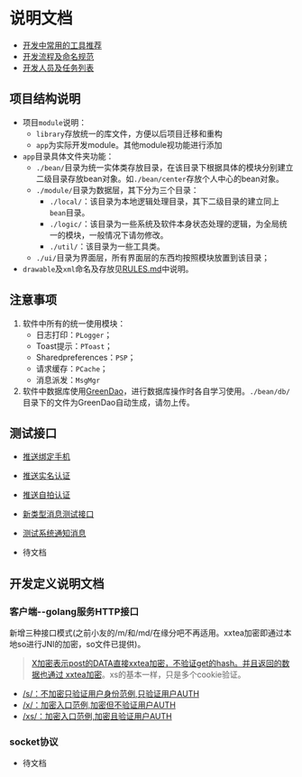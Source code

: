 # 说明文档

- [开发中常用的工具推荐](./RECOMMEND.md)
- [开发流程及命名规范](./RULES.md)
- [开发人员及任务列表](./RE_DEV.md)

## 项目结构说明
- 项目`module`说明：
    - `library`存放统一的库文件，方便以后项目迁移和重构
    - `app`为实际开发module。其他module视功能进行添加
- `app`目录具体文件夹功能：
    - `./bean/`目录为统一实体类存放目录，在该目录下根据具体的模块分别建立二级目录存放bean对象。如`./bean/center`存放个人中心的bean对象。
    - `./module/`目录为数据层，其下分为三个目录：
        - `./local/`：该目录为本地逻辑处理目录，其下二级目录的建立同上`bean`目录。
        - `./logic/`：该目录为一些系统及软件本身状态处理的逻辑，为全局统一的模块，一般情况下请勿修改。
        - `./util/`：该目录为一些工具类。
    - `./ui/`目录为界面层，所有界面层的东西均按照模块放置到该目录；
- `drawable`及`xml`命名及存放见[RULES.md](./RULES.md)中说明。

## 注意事项
1. 软件中所有的统一使用模块：
    - 日志打印：`PLogger`；
    - Toast提示：`PToast`；
    - Sharedpreferences：`PSP`；
    - 请求缓存：`PCache`；
    - 消息派发：`MsgMgr`
2. 软件中数据库使用[GreenDao](https://github.com/greenrobot/greenDAO)，进行数据库操作时各自学习使用。`./bean/db/`目录下的文件为GreenDao自动生成，请勿上传。

## 测试接口
- [推送绑定手机](http://123.59.187.33:8681/test/TestPushPhone?fuid=1111&tuid=1112)
- [推送实名认证](http://123.59.187.33:8681/test/TestPushReal?fuid=1111&tuid=1112)
- [推送自拍认证](http://123.59.187.33:8681/test/TestPushSelf?fuid=1111&tuid=1112)
- [新类型消息测试接口](http://123.59.187.33:8681/test/PushUpdateTest?fuid=1001&tuid=1002&mct=)
- [测试系统通知消息](http://123.59.187.33:8681/test/PushSysUpdate?fuid=9998&tuid=110872541&mct=%E5%8D%87%E7%BA%A7%E6%8F%90%E7%A4%BA&info=%E4%BD%A0%E5%BD%93%E5%89%8D%E7%89%88%E6%9C%AC%E8%BF%87%E4%BD%8E%EF%BC%8C%E4%B8%BA%E4%BA%86%E8%83%BD%E6%AD%A3%E5%B8%B8%E4%BD%BF%E7%94%A8%EF%BC%8C%E8%AF%B7%E5%8D%87%E7%BA%A7%E6%96%B0%E7%89%88%E3%80%82&btn_text=%E7%82%B9%E5%87%BB%E5%8D%87%E7%BA%A7&btn_action=check_update&pic=http://image1.yuanfenba.net/uploads/oss/avatar/201705/23/1518449570.jpg)


- 待文档

## 开发定义说明文档

### 客户端--golang服务HTTP接口

新增三种接口模式(之前小友的/m/和/md/在缘分吧不再适用。xxtea加密即通过本地so进行JNI的加密，so文件已提供)。

> [X加密表示post的DATA直接xxtea加密，不验证get的hash。并且返回的数据也通过 xxtea加密](http://doc.master.yuanfenba.net/pkg/yuanfen/yfb_service/modules/test/#TestModule.X_UserCache)。xs的基本一样，只是多个cookie验证。

- [/s/：不加密只验证用户身份范例,只验证用户AUTH](http://doc.master.yuanfenba.net/pkg/yuanfen/yfb_service/modules/test/#TestModule.S_UserCache)
- [/x/：加密入口范例,加密但不验证用户AUTH](http://doc.master.yuanfenba.net/pkg/yuanfen/yfb_service/modules/test/#TestModule.X_UserCache)
- [/xs/：加密入口范例,加密且验证用户AUTH](http://doc.master.yuanfenba.net/pkg/yuanfen/yfb_service/modules/test/#TestModule.XS_UserCache)

### socket协议

- 待文档